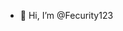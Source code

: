- 👋 Hi, I’m @Fecurity123

<!---
Fecurity123/Fecurity123 is a ✨ special ✨ repository because its `README.md` (this file) appears on your GitHub profile.
You can click the Preview link to take a look at your changes.
--->
